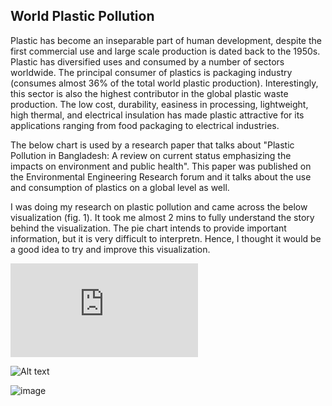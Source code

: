 ## World Plastic Pollution

Plastic has become an inseparable part of human development, despite the first commercial use and large scale production is dated back to the 1950s. 
Plastic has diversified uses and consumed by a number of sectors worldwide. The principal consumer of plastics is packaging industry (consumes almost 36% of the 
total world plastic production). Interestingly, this sector is also the highest contributor in the global plastic waste production. The low cost, durability, 
easiness in processing, lightweight, high thermal, and electrical insulation has made plastic attractive for its applications ranging from food packaging to 
electrical industries.

The below chart is used by a research paper that talks about "Plastic Pollution in Bangladesh: A review on current status emphasizing the impacts on environment and public health".
This paper was published on the Environmental Engineering Research forum and it talks about the use and consumption of plastics on a global level as well. 

I was doing my research on plastic pollution and came across the below visualization (fig. 1). It took me almost 2 mins to fully understand the story behind the visualization. 
The pie chart intends to provide important information, but it is very difficult to interpretn. Hence, I thought it would be a good idea to try and improve this visualization.

![Fig 1](https://www.eeer.org/journal/Figure.php?id=eer-2020-535f1&number=1245&p_name=0515_1245 "a title")

<img title="a title" alt="Alt text" src="https://www.eeer.org/journal/Figure.php?id=eer-2020-535f1&number=1245&p_name=0515_1245">

![image](https://user-images.githubusercontent.com/24672169/140813863-98b21c5d-b90a-4cf9-b342-696267130f29.png)
